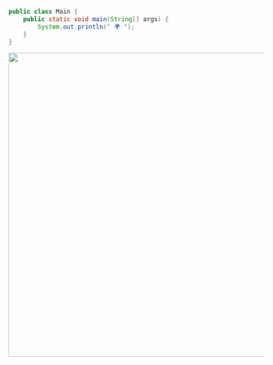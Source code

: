 ```java
public class Main {
    public static void main(String[] args) {
        System.out.println(" 🌍 ");
    }
}
```
<img src="https://github.com/cihatdev/cihatdev/blob/master/gif2.gif" height="600px">



